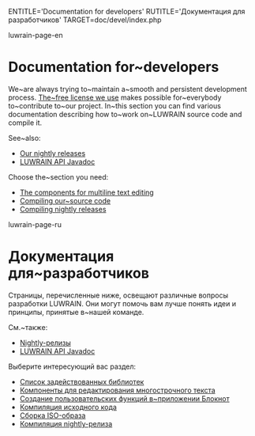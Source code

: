 
ENTITLE='Documentation for developers'
RUTITLE='Документация для разработчиков'
TARGET=doc/devel/index.php

luwrain-page-en

# Documentation for~developers

We~are always trying to~maintain a~smooth and persistent development process.
[The~free license we use](local:/doc/legal/) makes possible for~everybody to~contribute to~our project.
In~this section you can find various documentation describing how to~work on~LUWRAIN source code and compile it.

See~also:

* [Our nightly releases](local:/download/nightly/)
* [LUWRAIN API Javadoc](/javadoc/)

Choose the~section you need:


* [The components for multiline text editing](local:text-editing/)
* [Compiling our~source code](local:compilation/)
* [Compiling nightly releases](local:nightly)

luwrain-page-ru

# Документация для~разработчиков

Страницы, перечисленные ниже, освещают различные вопросы разработки LUWRAIN.
Они могут помочь вам лучше понять идеи и принципы, 
принятые в~нашей команде.

См.~также:

* [Nightly-релизы](local:/download/nightly/)
* [LUWRAIN API Javadoc](/javadoc/)

Выберите интересующий вас раздел:

* [Список задействованных библиотек](local:libs/)
* [Компоненты для редактирования многострочного текста](local:text-editing/)
* [Создание пользовательских функций в~приложении Блокнот](local:notepad-customizing/)
* [Компиляция исходного кода](local:compilation/)
* [Сборка ISO-образа](local:iso/)
* [Компиляция nightly-релиза](local:nightly/)
